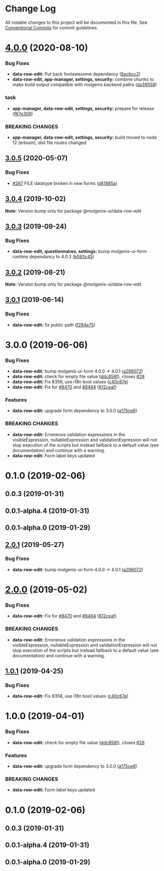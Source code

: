 # Change Log

All notable changes to this project will be documented in this file.
See [Conventional Commits](https://conventionalcommits.org) for commit guidelines.

# [4.0.0](https://github.com/molgenis/molgenis-frontend/compare/@molgenis-ui/data-row-edit@3.0.5...@molgenis-ui/data-row-edit@4.0.0) (2020-08-10)


### Bug Fixes

* **data-row-edit:** Put back fontawesome dependancy ([8acbcc2](https://github.com/molgenis/molgenis-frontend/commit/8acbcc2))
* **data-row-edit, app-manager, settings, security:** combine chunks to make build output compatible with molgenis backend paths ([da39558](https://github.com/molgenis/molgenis-frontend/commit/da39558))


### task

* **app-manager, data-row-edit, settings, security:** prepare for release ([f67e309](https://github.com/molgenis/molgenis-frontend/commit/f67e309))


### BREAKING CHANGES

* **app-manager, data-row-edit, settings, security:** build moved to node 12 (erbium), dist file routes changed





## [3.0.5](https://github.com/molgenis/molgenis-frontend/compare/@molgenis-ui/data-row-edit@3.0.4...@molgenis-ui/data-row-edit@3.0.5) (2020-05-07)


### Bug Fixes

* [#267](https://github.com/molgenis/molgenis-frontend/issues/267) FILE datatype broken in new forms ([d81885a](https://github.com/molgenis/molgenis-frontend/commit/d81885a))





## [3.0.4](https://github.com/molgenis/molgenis-frontend/compare/@molgenis-ui/data-row-edit@3.0.3...@molgenis-ui/data-row-edit@3.0.4) (2019-10-02)

**Note:** Version bump only for package @molgenis-ui/data-row-edit





## [3.0.3](https://github.com/molgenis/molgenis-frontend/compare/@molgenis-ui/data-row-edit@3.0.2...@molgenis-ui/data-row-edit@3.0.3) (2019-09-24)


### Bug Fixes

* **data-row-edit, questionnaires, settings:** bump molgenis-ui-form runtime dependancy to 4.0.3 ([b593c45](https://github.com/molgenis/molgenis-frontend/commit/b593c45))





## [3.0.2](https://github.com/molgenis/molgenis-frontend/compare/@molgenis-ui/data-row-edit@3.0.1...@molgenis-ui/data-row-edit@3.0.2) (2019-08-21)

**Note:** Version bump only for package @molgenis-ui/data-row-edit





## [3.0.1](https://github.com/molgenis/molgenis-frontend/compare/@molgenis-ui/data-row-edit@3.0.0...@molgenis-ui/data-row-edit@3.0.1) (2019-06-14)


### Bug Fixes

* **data-row-edit:** fix public path ([f294e75](https://github.com/molgenis/molgenis-frontend/commit/f294e75))





# 3.0.0 (2019-06-06)


### Bug Fixes

* **data-row-edit:** bump molgenis-ui-form 4.0.0 -> 4.0.1 ([a296072](https://github.com/molgenis/molgenis-frontend/commit/a296072))
* **data-row-edit:** check for empty file value ([ddc856f](https://github.com/molgenis/molgenis-frontend/commit/ddc856f)), closes [#28](https://github.com/molgenis/molgenis-frontend/issues/28)
* **data-row-edit:** Fix 8356, use i18n bool values ([c40c67e](https://github.com/molgenis/molgenis-frontend/commit/c40c67e))
* **data-row-edit:** Fix for [#8470](https://github.com/molgenis/molgenis-frontend/issues/8470) and [#8464](https://github.com/molgenis/molgenis-frontend/issues/8464) ([612ceaf](https://github.com/molgenis/molgenis-frontend/commit/612ceaf))


### Features

* **data-row-edit:** upgrade form dependency to 3.0.0 ([a175ce6](https://github.com/molgenis/molgenis-frontend/commit/a175ce6))


### BREAKING CHANGES

* **data-row-edit:** Erroneous validation expressions in the visibleExpression, nullableExpression and
validationExpression will not stop execution of the scripts but instead fallback to a default value
(see documentation) and continue with a warning.
* **data-row-edit:** Form label keys updated



# 0.1.0 (2019-02-06)



## 0.0.3 (2019-01-31)



## 0.0.1-alpha.4 (2019-01-31)



## 0.0.1-alpha.0 (2019-01-29)





## [2.0.1](https://github.com/molgenis/molgenis-frontend/compare/@molgenis/data-row-edit@2.0.0...@molgenis/data-row-edit@2.0.1) (2019-05-27)


### Bug Fixes

* **data-row-edit:** bump molgenis-ui-form 4.0.0 -> 4.0.1 ([a296072](https://github.com/molgenis/molgenis-frontend/commit/a296072))





# [2.0.0](https://github.com/molgenis/molgenis-frontend/compare/@molgenis/data-row-edit@1.0.1...@molgenis/data-row-edit@2.0.0) (2019-05-02)


### Bug Fixes

* **data-row-edit:** Fix for [#8470](https://github.com/molgenis/molgenis-frontend/issues/8470) and [#8464](https://github.com/molgenis/molgenis-frontend/issues/8464) ([612ceaf](https://github.com/molgenis/molgenis-frontend/commit/612ceaf))


### BREAKING CHANGES

* **data-row-edit:** Erroneous validation expressions in the visibleExpression, nullableExpression and
validationExpression will not stop execution of the scripts but instead fallback to a default value
(see documentation) and continue with a warning.





## [1.0.1](https://github.com/molgenis/molgenis-frontend/compare/@molgenis/data-row-edit@1.0.0...@molgenis/data-row-edit@1.0.1) (2019-04-25)


### Bug Fixes

* **data-row-edit:** Fix 8356, use i18n bool values ([c40c67e](https://github.com/molgenis/molgenis-frontend/commit/c40c67e))





# 1.0.0 (2019-04-01)


### Bug Fixes

* **data-row-edit:** check for empty file value ([ddc856f](https://github.com/molgenis/molgenis-frontend/commit/ddc856f)), closes [#28](https://github.com/molgenis/molgenis-frontend/issues/28)


### Features

* **data-row-edit:** upgrade form dependency to 3.0.0 ([a175ce6](https://github.com/molgenis/molgenis-frontend/commit/a175ce6))


### BREAKING CHANGES

* **data-row-edit:** Form label keys updated



# 0.1.0 (2019-02-06)



## 0.0.3 (2019-01-31)



## 0.0.1-alpha.4 (2019-01-31)



## 0.0.1-alpha.0 (2019-01-29)
